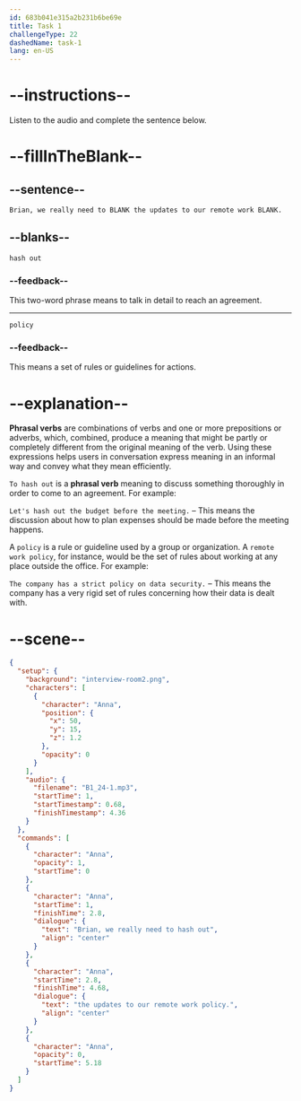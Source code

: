 ```yaml
---
id: 683b041e315a2b231b6be69e
title: Task 1
challengeType: 22
dashedName: task-1
lang: en-US
---
```


<!-- (Audio) Anna: Brian, we really need to hash out the updates to our remote work policy. -->

# --instructions--

Listen to the audio and complete the sentence below.

# --fillInTheBlank--

## --sentence--

`Brian, we really need to BLANK the updates to our remote work BLANK.`

## --blanks--

`hash out`

### --feedback--

This two-word phrase means to talk in detail to reach an agreement.

---

`policy`

### --feedback--

This means a set of rules or guidelines for actions.

# --explanation--

**Phrasal verbs** are combinations of verbs and one or more prepositions or adverbs, which, combined, produce a meaning that might be partly or completely different from the original meaning of the verb. Using these expressions helps users in conversation express meaning in an informal way and convey what they mean efficiently.

`To hash out` is a **phrasal verb** meaning to discuss something thoroughly in order to come to an agreement. For example: 

`Let's hash out the budget before the meeting.` – This means the discussion about how to plan expenses should be made before the meeting happens.

A `policy` is a rule or guideline used by a group or organization. A `remote work policy`, for instance, would be the set of rules about working at any place outside the office. For example:

`The company has a strict policy on data security.` – This means the company has a very rigid set of rules concerning how their data is dealt with.

# --scene--

```json
{
  "setup": {
    "background": "interview-room2.png",
    "characters": [
      {
        "character": "Anna",
        "position": {
          "x": 50,
          "y": 15,
          "z": 1.2
        },
        "opacity": 0
      }
    ],
    "audio": {
      "filename": "B1_24-1.mp3",
      "startTime": 1,
      "startTimestamp": 0.68,
      "finishTimestamp": 4.36
    }
  },
  "commands": [
    {
      "character": "Anna",
      "opacity": 1,
      "startTime": 0
    },
    {
      "character": "Anna",
      "startTime": 1,
      "finishTime": 2.8,
      "dialogue": {
        "text": "Brian, we really need to hash out",
        "align": "center"
      }
    },
    {
      "character": "Anna",
      "startTime": 2.8,
      "finishTime": 4.68,
      "dialogue": {
        "text": "the updates to our remote work policy.",
        "align": "center"
      }
    },
    {
      "character": "Anna",
      "opacity": 0,
      "startTime": 5.18
    }
  ]
}
```
